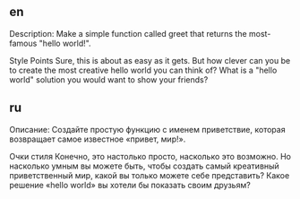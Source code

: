 ## en

Description:
Make a simple function called greet that returns the most-famous "hello world!".

Style Points
Sure, this is about as easy as it gets. But how clever can you be to create the most creative hello world you can think of? What is a "hello world" solution you would want to show your friends?

## ru

Описание:
Создайте простую функцию с именем приветствие, которая возвращает самое известное «привет, мир!».

Очки стиля
Конечно, это настолько просто, насколько это возможно. Но насколько умным вы можете быть, чтобы создать самый креативный приветственный мир, какой вы только можете себе представить? Какое решение «hello world» вы хотели бы показать своим друзьям?
